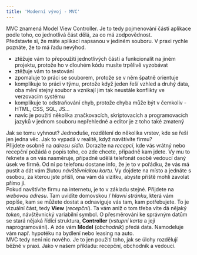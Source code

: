 ```yaml
---
title: 'Moderní vývoj - MVC'
---
```


MVC znamená Model View Controller. Je to tedy pojmenování částí aplikace podle toho, co jednotlivá část dělá, za co má zodpovědnost.
<br>
Představte si, že máte aplikaci napsanou v jediném souboru. V praxi rychle poznáte, že to má řadu nevýhod.
<br>
* ztěžuje vám to přepoužití jednotlivých částí a funkcionalit na jiném projektu, protože ho v dlouhém kódu musíte trpělivě vyzobávat
* ztěžuje vám to testování
* zpomaluje to práci se souborem, protože se v něm špatně orientuje
* komplikuje to práci v týmu, protože když jeden řeší vzhled a druhý data, oba mění stejný soubor a vznikají jim tak neustále konflikty ve verzovacím systému
* komplikuje to odstraňování chyb, protože chyba může být v čemkoliv - HTML, CSS, SQL, JS...
* navíc je použití několika značkovacích, skriptovacích a programovacích jazyků v jednom souboru nepřehledné a editor je z toho také zmatený

Jak se tomu vyhnout? Jednoduše, rozdělení do několika vrstev, kde se řeší jen jedna věc. Jak to vypadá v realitě, když navštívíte firmu?
<br>
Přijdete osobně na _adresu sídla_. Dorazíte na _recepci_, kde vás vrátný nebo recepční požádá o popis toho, co zde chcete, případně kam jdete. Vy mu to řeknete a on vás nasměruje, případně udělá telefonát osobě vedoucí daný úsek ve firmě. Od ní po telefonu dostane info, že je to v pořádku, že vás má pustit a dát vám žlutou _návštěvnickou kartu_. Vy dojdete na místo a jednáte s osobou, za kterou jste přišli, ona vám dá vizitku, abyste příště mohli zavolat přímo jí.
<br>
Pokud navštívíte firmu na internetu, je to v základu stejné. Přijdete na _webovou adresu_. Tam uvidíte domovskou / _hlavní stránku_, která vám popíše, kam se můžete dostat a odnaviguje vás tam, kam potřebujete. To je vizuální část, tedy **View** (_recepční_). Ta vám aniž o tom třeba víte dá nějaký _token_, návštěvnický variabilní symbol. O přesměrování ke správným datům se stará nějaká řídící struktura, **Controller** (_vstupní karta_ a její naprogramování). A zde vám **Model** (_obchodník_) předá data. Namodeluje vám např. hypotéku na bydlení nebo leasing na auto.
<br>
MVC tedy není nic nového. Je to jen použití toho, jak se úlohy rozdělují běžně v praxi. Jako v našem příkladu: recepční, obchodník a vedoucí.